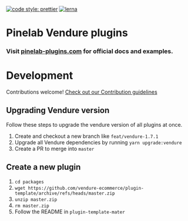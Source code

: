 [![code style: prettier](https://img.shields.io/badge/code_style-prettier-ff69b4.svg)](https://github.com/prettier/prettier)
[![lerna](https://img.shields.io/badge/maintained%20with-lerna-cc00ff.svg)](https://lerna.js.org/)

# Pinelab Vendure plugins

### Visit [pinelab-plugins.com](https://pinelab-plugins.com/) for official docs and examples.

# Development

Contributions welcome! [Check out our Contribution guidelines](./CONTRIBUTING.md)

## Upgrading Vendure version

Follow these steps to upgrade the vendure version of all plugins at once.

1. Create and checkout a new branch like `feat/vendure-1.7.1`
2. Upgrade all Vendure dependencies by running `yarn upgrade:vendure`
3. Create a PR to merge into `master`

## Create a new plugin

1. `cd packages`
2. `wget https://github.com/vendure-ecommerce/plugin-template/archive/refs/heads/master.zip`
3. `unzip master.zip`
4. `rm master.zip`
5. Follow the README in `plugin-template-mater`

